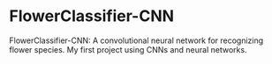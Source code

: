 # FlowerClassifier-CNN
FlowerClassifier-CNN: A convolutional neural network for recognizing flower species. My first project using CNNs and neural networks.
